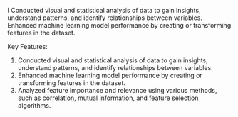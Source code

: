 I Conducted visual and statistical analysis of data to gain insights, understand patterns, and identify relationships between variables. Enhanced machine learning model performance by creating or transforming features in the dataset. 

Key Features:
1) Conducted visual and statistical analysis of data to gain insights, understand patterns, and identify relationships between variables.
2) Enhanced machine learning model performance by creating or transforming features in the dataset.
3) Analyzed feature importance and relevance using various methods, such as correlation, mutual information, and feature selection algorithms.
